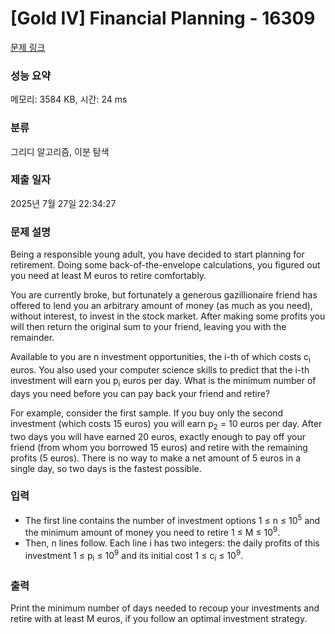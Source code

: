 # [Gold IV] Financial Planning - 16309 

[문제 링크](https://www.acmicpc.net/problem/16309) 

### 성능 요약

메모리: 3584 KB, 시간: 24 ms

### 분류

그리디 알고리즘, 이분 탐색

### 제출 일자

2025년 7월 27일 22:34:27

### 문제 설명

<p>Being a responsible young adult, you have decided to start planning for retirement. Doing some back-of-the-envelope calculations, you figured out you need at least M euros to retire comfortably.</p>

<p>You are currently broke, but fortunately a generous gazillionaire friend has offered to lend you an arbitrary amount of money (as much as you need), without interest, to invest in the stock market. After making some profits you will then return the original sum to your friend, leaving you with the remainder.</p>

<p>Available to you are n investment opportunities, the i-th of which costs c<sub>i</sub> euros. You also used your computer science skills to predict that the i-th investment will earn you p<sub>i</sub> euros per day. What is the minimum number of days you need before you can pay back your friend and retire?</p>

<p>For example, consider the first sample. If you buy only the second investment (which costs 15 euros) you will earn p<sub>2</sub> = 10 euros per day. After two days you will have earned 20 euros, exactly enough to pay off your friend (from whom you borrowed 15 euros) and retire with the remaining profits (5 euros). There is no way to make a net amount of 5 euros in a single day, so two days is the fastest possible.</p>

### 입력 

 <ul>
	<li>The first line contains the number of investment options 1 ≤ n ≤ 10<sup>5</sup> and the minimum amount of money you need to retire 1 ≤ M ≤ 10<sup>9</sup>.</li>
	<li>Then, n lines follow. Each line i has two integers: the daily profits of this investment 1 ≤ p<sub>i</sub> ≤ 10<sup>9</sup> and its initial cost 1 ≤ c<sub>i</sub> ≤ 10<sup>9</sup>.</li>
</ul>

### 출력 

 <p>Print the minimum number of days needed to recoup your investments and retire with at least M euros, if you follow an optimal investment strategy.</p>

